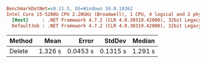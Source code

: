 ``` ini

BenchmarkDotNet=v0.11.5, OS=Windows 10.0.18362
Intel Core i5-5200U CPU 2.20GHz (Broadwell), 1 CPU, 4 logical and 2 physical cores
  [Host]     : .NET Framework 4.7.2 (CLR 4.0.30319.42000), 32bit LegacyJIT-v4.8.4075.0
  DefaultJob : .NET Framework 4.7.2 (CLR 4.0.30319.42000), 32bit LegacyJIT-v4.8.4075.0


```
| Method |    Mean |    Error |   StdDev |  Median |
|------- |--------:|---------:|---------:|--------:|
| Delete | 1.326 s | 0.0453 s | 0.1315 s | 1.291 s |
